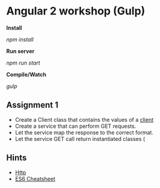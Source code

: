 # Angular 2 workshop (Gulp)

**Install**

_npm install_

**Run server**

_npm run start_

**Compile/Watch**

_gulp_

## Assignment 1
  * Create a Client class that contains the values of a [client](../src/mockdata/clients.json)
  * Create a service that can perform GET requests.
  * Let the service map the response to the correct format.
  * Let the service GET call return instantiated classes (


## Hints
  * [Http](https://angular.io/docs/ts/latest/api/http/Http-class.html)
  * [ES6 Cheatsheet](http://es6-features.org/#Constants)